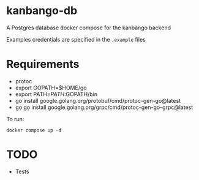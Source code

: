 # kanbango-db
A Postgres database docker compose for the kanbango backend

Examples credentials are specified in the `.example` files

# Requirements
- protoc
- export GOPATH=$HOME/go
- export PATH=$PATH:$GOPATH/bin
- go install google.golang.org/protobuf/cmd/protoc-gen-go@latest
- go go install google.golang.org/grpc/cmd/protoc-gen-go-grpc@latest

To run:

`docker compose up -d`

# TODO
- Tests
